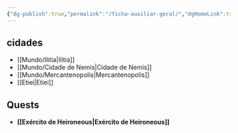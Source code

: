 ```yaml
---
{"dg-publish":true,"permalink":"/ficha-auxiliar-geral/","dgHomeLink":true,"dgPassFrontmatter":false}
---
```


## cidades
- [[Mundo/Ilitia|Ilitia]]
- [[Mundo/Cidade de Nemis|Cidade de Nemis]]
- [[Mundo/Mercantenopolis|Mercantenopolis]] 
- [[Etiei|Etiei]]

## Quests
- **[[Exército de Heironeous|Exército de Heironeous]]**
